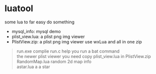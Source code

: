 luatool
=======

some lua to far easy do something   
- mysql_info: mysql demo   
- plist_view.lua: a plist png img viewer   
- PlistView.zip: a plist png img viewer use wxLua and all in one zip  
> run.exe complie run.c help you run a bat command  
> the newer plist viewer you need copy plist_view.lua in PlistView.zip  
> RandomMap.lua random 2d map info  
> astar.lua a a star 